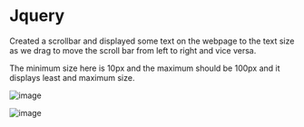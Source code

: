 # Jquery

Created a scrollbar and displayed some text on the webpage to the text size as we drag to move the scroll bar from left to right and vice versa.

The minimum size here is 10px and the maximum should be 100px and it displays least and maximum size.



![image](https://github.com/user-attachments/assets/92151515-7832-4430-8ee8-e94615c4ae89)



![image](https://github.com/user-attachments/assets/085b0998-7a78-4003-90e7-a6c041f412fe)
